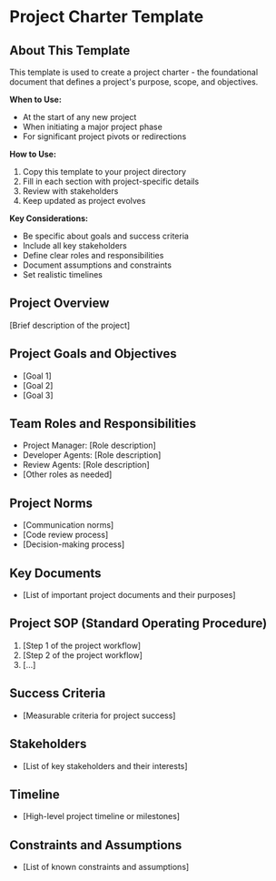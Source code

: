 # Project Charter Template

## About This Template

This template is used to create a project charter - the foundational document that defines a project's purpose, scope, and objectives.

**When to Use:**

- At the start of any new project
- When initiating a major project phase
- For significant project pivots or redirections

**How to Use:**

1. Copy this template to your project directory
2. Fill in each section with project-specific details
3. Review with stakeholders
4. Keep updated as project evolves

**Key Considerations:**

- Be specific about goals and success criteria
- Include all key stakeholders
- Define clear roles and responsibilities
- Document assumptions and constraints
- Set realistic timelines

## Project Overview

   [Brief description of the project]

## Project Goals and Objectives

- [Goal 1]
- [Goal 2]
- [Goal 3]

## Team Roles and Responsibilities

- Project Manager: [Role description]
- Developer Agents: [Role description]
- Review Agents: [Role description]
- [Other roles as needed]

## Project Norms

- [Communication norms]
- [Code review process]
- [Decision-making process]

## Key Documents

- [List of important project documents and their purposes]

## Project SOP (Standard Operating Procedure)

   1. [Step 1 of the project workflow]
   2. [Step 2 of the project workflow]
   3. [...]

## Success Criteria

- [Measurable criteria for project success]

## Stakeholders

- [List of key stakeholders and their interests]

## Timeline

- [High-level project timeline or milestones]

## Constraints and Assumptions

- [List of known constraints and assumptions]
